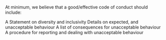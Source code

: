 At minimum, we believe that a good/effective code of conduct should include:

A Statement on diversity and inclusivity
Details on expected, and unacceptable behaviour
A list of consequences for unacceptable behaviour
A procedure for reporting and dealing with unacceptable behaviour
